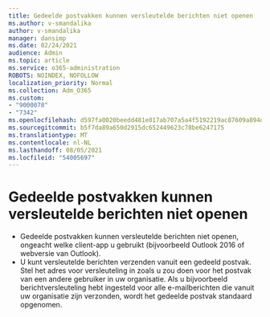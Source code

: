 ```yaml
---
title: Gedeelde postvakken kunnen versleutelde berichten niet openen
ms.author: v-smandalika
author: v-smandalika
manager: dansimp
ms.date: 02/24/2021
audience: Admin
ms.topic: article
ms.service: o365-administration
ROBOTS: NOINDEX, NOFOLLOW
localization_priority: Normal
ms.collection: Adm_O365
ms.custom:
- "9000078"
- "7342"
ms.openlocfilehash: d597fa0020beedd481e017ab707a5a4f5192219ac87609a894d8ba7345ce3110
ms.sourcegitcommit: b5f7da89a650d2915dc652449623c78be6247175
ms.translationtype: MT
ms.contentlocale: nl-NL
ms.lasthandoff: 08/05/2021
ms.locfileid: "54005697"
---
```

# <a name="shared-mailboxes-cant-open-encrypted-messages"></a>Gedeelde postvakken kunnen versleutelde berichten niet openen

- Gedeelde postvakken kunnen versleutelde berichten niet openen, ongeacht welke client-app u gebruikt (bijvoorbeeld Outlook 2016 of webversie van Outlook).
- U kunt versleutelde berichten verzenden vanuit een gedeeld postvak. Stel het adres voor versleuteling in zoals u zou doen voor het postvak van een andere gebruiker in uw organisatie. Als u bijvoorbeeld berichtversleuteling hebt ingesteld voor alle e-mailberichten die vanuit uw organisatie zijn verzonden, wordt het gedeelde postvak standaard opgenomen.
